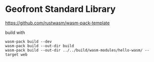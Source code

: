 # Geofront Standard Library
https://github.com/rustwasm/wasm-pack-template

build with
```
wasm-pack build --dev
wasm-pack build --out-dir build
wasm-pack build --out-dir ../../build/wasm-modules/hello-wasm/ --target web
```